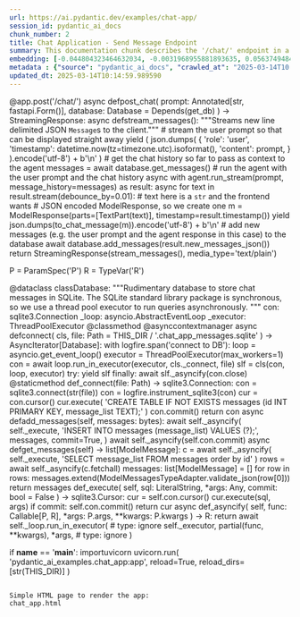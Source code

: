 ```yaml
---
url: https://ai.pydantic.dev/examples/chat-app/
session_id: pydantic_ai_docs
chunk_number: 2
title: Chat Application - Send Message Endpoint
summary: This documentation chunk describes the '/chat/' endpoint in a FastAPI application, which processes chat prompts. It features an asynchronous function that streams JSON-encoded messages, starting with the user's prompt and followed by chat history from a database. The agent processes the prompt alongside the chat history, sending back responses in real-time.
embedding: [-0.044804323464632034, -0.0031968955881893635, 0.05637494847178459, 0.008811771869659424, 0.031271275132894516, -0.015240605920553207, 0.0020277269650250673, -0.006983153987675905, -0.011201080866158009, -0.028365876525640488, 0.01282581128180027, -0.03868769109249115, 0.010767819359898567, 0.000537992746103555, -0.022300217300653458, -0.020732831209897995, -0.016833478584885597, 0.03769373893737793, -0.004297570325434208, 0.029257886111736298, 0.07360345870256424, -0.020516199991106987, 0.020363284274935722, -0.004173326306045055, -0.023701945319771767, -0.01898704282939434, -0.02177775464951992, 0.0413382314145565, -0.02465766854584217, -0.0643775463104248, -0.03511965647339821, -0.012271490879356861, 0.048474300652742386, -0.005836285650730133, 0.0021009990014135838, -0.001635880209505558, 0.02365097403526306, 0.03980907425284386, 0.03180648013949394, -0.038840606808662415, 0.006862095557153225, -0.04931533709168434, 0.046894170343875885, -0.0129341259598732, -0.022096330299973488, 0.04121080040931702, -0.042204756289720535, 0.07334860414266586, 0.042204756289720535, -0.0045396871864795685, -0.027677755802869797, 0.004453672096133232, -0.021624838933348656, -0.003931209910660982, -0.015291578136384487, -0.011226566508412361, -0.025791794061660767, 0.023039311170578003, 0.01093984954059124, 0.00539665250107646, 0.03173002228140831, 0.006664579268544912, 0.006556264124810696, -0.0034565336536616087, -0.03313175216317177, -0.006594493053853512, -0.042408641427755356, 0.008671598508954048, -0.028518792241811752, 0.038636721670627594, 0.009952268563210964, -0.041108857840299606, -0.03889157995581627, -0.03540000319480896, -0.012265119701623917, -0.014832830056548119, -0.027397410944104195, 0.026377972215414047, -0.030965445563197136, -0.04437106102705002, 0.00036576337879523635, 0.009767495095729828, -0.047174517065286636, 0.020732831209897995, -0.03438056260347366, -0.0007880737539380789, -0.06554989516735077, -0.010748704895377159, -0.0036795358173549175, 0.0009286447893828154, -0.035833265632390976, 0.026607345789670944, -0.054947737604379654, -0.012456264346837997, 0.06305227428674698, 0.0642756000161171, 0.005074892193078995, 0.01134125329554081, -0.008626998402178288, -0.004243412986397743, 0.03771922364830971, -0.03063412755727768, -0.0873149111866951, -0.008505940437316895, 0.03886609524488449, 0.008142765611410141, 0.024211665615439415, 0.010570303536951542, -0.062389638274908066, -0.04643542319536209, -0.05887257307767868, 0.001332437968812883, 0.017547085881233215, -0.027371924370527267, -0.012398920953273773, 0.002026134170591831, 0.040318794548511505, -0.04923887923359871, 0.026887690648436546, -0.016973651945590973, -0.017330454662442207, 0.006432020105421543, -0.02069460228085518, -0.010175270959734917, 0.00790064875036478, -0.020949462428689003, -0.010143413208425045, -0.027907129377126694, -0.03509417176246643, 0.006893952842801809, 0.0465373694896698, -0.02981857769191265, 0.015176891349256039, -0.04174600914120674, -0.03611360862851143, 0.013877106830477715, -0.03728596493601799, 0.004625702276825905, -0.030047951266169548, 0.009410691447556019, 0.03669978678226471, -0.027320953086018562, -0.02186695672571659, -0.0077477325685322285, -0.006103888154029846, -0.008263823576271534, -0.06305227428674698, 0.016527647152543068, -0.02974211797118187, -0.05081900954246521, 0.02474687062203884, 0.021854212507605553, -0.03134773299098015, 0.004957019817084074, 0.005215065088123083, 0.02645443007349968, 0.020745573565363884, 0.040114905685186386, -0.010735961608588696, -0.05780216306447983, -0.011723542585968971, 0.009289633482694626, -0.020235855132341385, -0.04284190386533737, -0.03960518538951874, -0.04118531569838524, -0.023523543030023575, -0.010506588034331799, -0.03748985007405281, -0.020860260352492332, -0.01557192299515009, -0.013087041676044464, 0.018617495894432068, 0.02524384669959545, 0.0596371553838253, -0.017878403887152672, 0.03359049931168556, -0.05571231618523598, -0.027983587235212326, -0.007448272779583931, -0.010009611956775188, 0.005587797611951828, 0.00870345626026392, -0.03183196857571602, -0.03155162185430527, -0.001091117737814784, 0.040726568549871445, -0.005651512183248997, -0.03657235577702522, 0.017865659669041634, -0.018948813900351524, 0.03731144964694977, 0.0031459236051887274, 0.004415443167090416, -0.008002592250704765, -0.017368683591485023, 0.03669978678226471, -0.01550820842385292, -0.0030025651212781668, 0.035145144909620285, 0.01680799201130867, 0.04533952847123146, -0.009576350450515747, -0.05612009018659592, -0.002222057431936264, -0.06182894483208656, 0.0008991766371764243, 0.02984406240284443, -0.02156112529337406, -0.0037496222648769617, 0.018069548532366753, -0.039324842393398285, 0.02872268110513687, 0.010952592827379704, -0.031780995428562164, -0.0504876933991909, -0.008034450002014637, 0.023842118680477142, -0.05469287559390068, -0.028697194531559944, -0.037133049219846725, 0.0202740840613842, 0.03827991709113121, -0.022338446229696274, 0.02943628653883934, 0.06871015578508377, 0.028518792241811752, -0.019509505480527878, -0.02376566082239151, 0.057037584483623505, 0.03499222546815872, -0.04378488287329674, -0.024402810260653496, -0.026123112067580223, 0.06498920917510986, -0.05058963596820831, 0.013685962185263634, -0.0075183589942753315, 0.026913177222013474, 0.0413382314145565, 0.016960907727479935, 0.0030949516221880913, 0.024593954905867577, 0.001609597820788622, 0.02017213962972164, 0.024695897474884987, -0.026811232790350914, -0.04567084461450577, 0.03947775810956955, 0.06590670347213745, 0.02913045510649681, -0.026581859216094017, -0.00791339110583067, -0.0023924948181957006, 0.0012774838833138347, -0.03848380595445633, -0.02775421366095543, -0.014756372198462486, 0.003332289634272456, -0.026530887931585312, -0.00939794909209013, 0.01899978518486023, -0.03708207607269287, 0.021255293861031532, 0.0425870455801487, -0.029971493408083916, 0.04044622182846069, -0.04592570662498474, -0.026607345789670944, -0.00985032506287098, -0.0012066010385751724, -0.0039025379810482264, 0.025307562202215195, 0.005227808374911547, -0.058209940791130066, 0.018158748745918274, -0.016336502507328987, -0.00014186522457748652, 0.0664164200425148, 0.001127753872424364, -0.012660152278840542, -0.007365443278104067, 0.0013141200179234147, 0.022440390661358833, -0.0053647952154278755, 0.031780995428562164, 0.023052053526043892, -0.012475378811359406, 0.012857668101787567, 0.011519655585289001, -0.007180670276284218, 0.050462208688259125, -0.008295681327581406, -0.04019136354327202, 0.0237784031778574, 0.056527867913246155, 0.05209330841898918, 0.04024233669042587, -0.02553693577647209, -0.00587132852524519, 0.02097494713962078, 0.021917928010225296, 0.0006526795914396644, -0.015966955572366714, -0.04819395765662193, 0.006489363498985767, 0.005288337357342243, 0.005747084505856037, 0.044218145310878754, -0.04686868563294411, -0.031475163996219635, 0.08695810288190842, -0.0244537815451622, -0.042408641427755356, -0.025422248989343643, 0.003619006834924221, 0.03014989383518696, 0.028518792241811752, -0.009136717766523361, -0.0064638773910701275, -0.028799138963222504, -0.013010583817958832, 0.04990151524543762, -0.034074731171131134, -0.054743848741054535, -0.0321887731552124, 0.027907129377126694, -0.03338661044836044, -0.02167581208050251, 0.018948813900351524, 0.003845194587484002, -0.06147214397788048, 0.010035097599029541, 0.025906480848789215, 0.010022355243563652, -0.021726783365011215, -0.03012440912425518, -0.0036890930496156216, 0.025205617770552635, 0.049570199102163315, 0.003931209910660982, 0.023408856242895126, -0.0365978442132473, -0.0004647205932997167, -0.022809937596321106, -0.000136091053718701, 0.02534579113125801, 0.041822466999292374, -0.03122030384838581, -0.011303024366497993, -0.03223974257707596, 0.027983587235212326, 0.015304320491850376, -0.05092095583677292, 0.019127216190099716, -0.032469116151332855, -0.04284190386533737, -0.012806696817278862, -0.008282938040792942, 0.014603456482291222, -0.01391533575952053, 0.0078114476054906845, -0.011207452043890953, -0.039834558963775635, 0.041032399982213974, 0.021446438506245613, -0.020044710487127304, -0.07890453934669495, -0.02625054121017456, -0.010857020504772663, 0.003975810017436743, -0.004600216168910265, -0.007894276641309261, -0.005947786848992109, -0.03323369473218918, -0.028416849672794342, -0.005087635479867458, 0.035068683326244354, 0.003548920387402177, 0.033666957169771194, -0.006556264124810696, -0.0134693318977952, 0.021701296791434288, -0.001416063867509365, -0.0007279427954927087, 0.030685098841786385, 0.004141469020396471, 0.036827217787504196, -0.05438704416155815, 0.026123112067580223, 0.04760777950286865, -0.035935208201408386, 0.018260693177580833, -0.018757669255137444, 0.029283370822668076, 0.03361598402261734, 0.026276027783751488, -0.010188013315200806, 0.029512744396924973, 0.0013021734775975347, 0.020044710487127304, -0.022019872441887856, 0.021344494074583054, 0.004125540144741535, -0.010876134969294071, -0.0029595575761049986, 0.02316674031317234, 0.014284882694482803, 0.01611987128853798, -0.009691037237644196, -0.006836609449237585, -0.0483468733727932, 0.01631101593375206, 0.004151026252657175, -0.052348166704177856, -0.03647041320800781, -0.02803455851972103, -0.016043413430452347, 0.013061556033790112, 0.0664164200425148, 0.024925271049141884, -0.06906695663928986, -0.010812419466674328, 0.012500864453613758, -0.011360367760062218, 0.04454946517944336, 0.0522971972823143, -0.041032399982213974, 0.01970065012574196, 0.011704428121447563, -0.0018142820335924625, -0.046206049621105194, 0.02077106013894081, 0.040216848254203796, 0.007785961497575045, -0.010627646930515766, -0.002210907405242324, -0.0067665232345461845, -0.009678294882178307, -0.05397927016019821, 0.010602160356938839, -0.003555291797965765, -0.03012440912425518, 0.022529590874910355, -0.018732182681560516, -0.01780194602906704, -0.007664903532713652, -0.010901620611548424, -0.011850972659885883, -0.006275918334722519, -0.012137689627707005, -0.033947303891181946, 0.008856371976435184, -0.04307127743959427, -0.006728294305503368, -0.06707905232906342, 0.08068855851888657, 0.03491576761007309, 0.010729590430855751, 0.002497624373063445, 0.03731144964694977, 0.06086048111319542, -0.032978836447000504, 0.02388034760951996, 0.019356589764356613, -0.0417969785630703, 0.058821603655815125, 0.03631749749183655, 0.0037082075141370296, 0.003271760419011116, 0.035247087478637695, 0.0010465173982083797, -0.011500541120767593, 0.032061342149972916, -0.05102289840579033, -0.04745486378669739, 0.03114384599030018, 0.037234991788864136, -0.007957992143929005, 0.039426784962415695, 0.02526933327317238, -0.0026632831431925297, 0.011557884514331818, -0.010213499888777733, -0.02515464462339878, 0.04770972207188606, 0.011895573697984219, -0.03769373893737793, -0.005575054325163364, -0.0055304537527263165, 0.008168251253664494, 0.033565014600753784, -0.0028655780479311943, -0.01471814326941967, 0.0003902538155671209, -0.03677624464035034, -0.04954471066594124, -0.04324967786669731, 0.012838553637266159, -0.04467689245939255, 0.023090282455086708, 0.027907129377126694, -0.030455725267529488, 0.004928348120301962, 0.004045896697789431, -0.030200866982340813, -0.04786263778805733, 0.030251838266849518, 0.0318574532866478, 0.008168251253664494, -0.006298218388110399, -0.03720950707793236, 0.006543520838022232, -0.00162313727196306, -0.0017585314344614744, -0.007575702387839556, -0.03043024055659771, 0.029589202255010605, -0.031067388132214546, -0.005473110359162092, -0.0018222463550046086, 0.01917818747460842, 0.025294817984104156, -0.03741339221596718, -0.001956047723069787, -0.0017505671130493283, -0.02148466743528843, -0.013405616395175457, 0.011570626869797707, -0.022236503660678864, 0.04498272389173508, 0.005176836159080267, 0.019229158759117126, 0.013380130752921104, -0.01471814326941967, 0.005982829723507166, -0.05069158226251602, -0.015852268785238266, 0.002234800485894084, -0.02783067151904106, -0.018923327326774597, 0.011048165149986744, -0.01851555146276951, -0.014501512981951237, -0.002742926822975278, 0.008569655008614063, 0.01999373733997345, -0.00825108028948307, 0.003015307942405343, -0.010366415604948997, 0.020911233499646187, 0.009283262304961681, -0.007957992143929005, -0.03560389205813408, 0.029487259685993195, 0.007887905463576317, -0.007397300563752651, -0.00215197098441422, 0.013290929608047009, 0.029206912964582443, 0.02059265784919262, 0.004931533709168434, 0.022618792951107025, -0.024033263325691223, -0.03718401864171028, 0.013826134614646435, 0.0134693318977952, 0.005721598863601685, -0.07034125924110413, 0.0134693318977952, 0.009143088944256306, -0.02189244143664837, -0.0350177139043808, 0.012787582352757454, -0.009792981669306755, -0.026913177222013474, -0.012233261950314045, 0.005285151768475771, -0.042306698858737946, 0.01970065012574196, -0.014297625049948692, -0.015495465137064457, -0.017929375171661377, 0.02345982939004898, -0.0423576720058918, -0.009359720163047314, -0.011475054547190666, -0.0019687905441969633, 0.014374082908034325, 1.1766102943511214e-05, 0.018553780391812325, 0.01849006675183773, -0.029104970395565033, -0.0025708964094519615, -0.023829376325011253, -0.00985032506287098, -0.005504968110471964, 0.018948813900351524, -0.046996116638183594, -0.001898704213090241, 0.027779700234532356, -0.022402161732316017, -0.03180648013949394, 0.01910172961652279, 0.013354644179344177, 0.019343845546245575, 0.022911880165338516, -0.024033263325691223, -0.00272381235845387, -0.003835637355223298, 0.01248174998909235, 0.025677107274532318, -0.031780995428562164, -0.0538773275911808, 0.003778293961659074, 0.020567171275615692, -0.0024068306665867567, 0.028263933956623077, 0.02158661000430584, -0.011557884514331818, -0.03132224828004837, 0.0160943865776062, 0.01978985033929348, 0.039732616394758224, 0.002539039123803377, 0.038432832807302475, -0.014501512981951237, -0.02298833802342415, -0.005304266232997179, 0.013214471749961376, 0.03198488429188728, 0.008174622431397438, 0.027193522080779076, 0.025931967422366142, -0.024887042120099068, -0.011449568904936314, 0.046384453773498535, -0.00031439325539395213, 0.002499217167496681, -0.00440270034596324, 0.016043413430452347, 0.0279581006616354, 2.630728886288125e-05, 0.010691361501812935, 0.020809289067983627, -0.0019958694465458393, -0.010532074607908726, -0.0015172112034633756, 0.021140607073903084, -0.005304266232997179, -0.010876134969294071, -0.032086826860904694, 0.026403456926345825, 0.0006096720462664962, 0.017534341663122177, -0.030277324840426445, -0.009436178021132946, -0.03091447241604328, 0.012475378811359406, 0.03748985007405281, -0.025333046913146973, 0.011819114908576012, -0.017521599307656288, 0.05058963596820831, -0.02277170866727829, 0.025027215480804443, -0.005195950623601675, 0.00713606970384717, -0.001999055268242955, 0.020223110914230347, 0.023893089964985847, 0.012449893169105053, 0.024823328480124474, -0.010047840885818005, 0.026428943499922752, -0.012946869246661663, 0.006046544760465622, -0.0019910908304154873, 0.0047244601882994175, 0.018859611824154854, 0.002707883482798934, -0.006298218388110399, -0.06391879171133041, 0.0042561558075249195, 0.0564768947660923, -0.010837906040251255, -0.011430454440414906, 0.006772894877940416, 0.0004563580150716007, 0.018158748745918274, -0.007461015600711107, -0.015775810927152634, -0.0019815335981547832, 0.015023975633084774, -0.003657235763967037, 0.012641037814319134, -0.015176891349256039, 0.00984395295381546, 0.031169332563877106, -0.030990930274128914, 0.011526026763021946, -0.006569006945937872, 0.020618144422769547, -0.007461015600711107, -0.03211231529712677, -0.025116415694355965, -0.005431695841252804, -0.04205184057354927, 0.03708207607269287, -0.01550820842385292, -0.014654428698122501, -0.009582722559571266, -0.024593954905867577, 0.028518792241811752, -0.03458445146679878, 0.01730496808886528, -0.03254557400941849, 0.00277159851975739, 0.026785748079419136, -0.02265702188014984, -0.012819439172744751, 0.0033832616172730923, 0.012316091917455196, -0.03427862003445625, 0.025231104344129562, -0.06524406373500824, 0.00865885615348816, 0.05423412844538689, -0.006110259797424078, 0.026785748079419136, -0.007977106608450413, 0.017980346456170082, 0.06300129741430283, -0.009531750343739986, -0.012118575163185596, -0.02584276720881462, -0.025014473125338554, 0.013711447827517986, -0.01967516355216503, -0.006696437019854784, 0.005670626647770405, -0.01810777746140957, -0.005466739181429148, 0.0017489742022007704, -0.007690389174968004, 0.017139310017228127, -0.02247861959040165, 0.08043369650840759, -0.004055453930050135, 0.023192226886749268, -0.03331015259027481, 0.008932829834520817, -0.031092874705791473, -0.008875486440956593, -0.029461773112416267, 0.02375291846692562, 0.026174083352088928, 0.03155162185430527, -0.0504876933991909, 0.030863501131534576, -0.03091447241604328, 0.03771922364830971, -0.025524191558361053, 0.021854212507605553, -0.0059414152055978775, -0.029461773112416267, 0.015699353069067, -0.036929160356521606, -0.016986394301056862, -0.004928348120301962, -0.011201080866158009, -0.016757020726799965, -0.003956695552915335, 0.003822894534096122, 0.041924409568309784, -0.049289852380752563, -0.024823328480124474, 0.03868769109249115, 0.029665660113096237, 0.004154211841523647, -0.013023327104747295, -0.01039190124720335, 0.0015785368159413338, -0.005230993963778019, 0.012016631662845612, -0.006432020105421543, 0.0008067900198511779, -0.006212203297764063, -0.003838823176920414, -0.00020159795531071723, -0.025396762415766716, -0.021459180861711502, -0.01840086467564106, -0.02585550956428051, 0.03489028289914131, -0.014743629842996597, 0.016272787004709244, -0.09582722187042236, -0.027473868802189827, -0.023727431893348694, -0.012195033021271229, 0.035654861479997635, 0.0014447355642914772, -0.021204320713877678, -0.0022666577715426683, -0.006323704496026039, -0.03641944006085396, 0.011615227907896042, -0.006033801939338446, -0.005759827792644501, -0.03114384599030018, 0.029410801827907562, -0.01619632914662361, 0.029589202255010605, 0.006556264124810696, 0.03165356442332268, 0.009780238382518291, -0.017840174958109856, -0.0058872574009001255, -0.060503676533699036, 0.04146566241979599, -0.008136393502354622, -0.023141253739595413, 0.0019687905441969633, 0.010621274821460247, 0.022516848519444466, -0.023816632106900215, 0.031755510717630386, 0.012067603878676891, 0.01550820842385292, -0.014794601127505302, -0.03239265829324722, 0.05362246558070183, -0.018757669255137444, 0.03825443238019943, 0.013278186321258545, 0.0029229214414954185, 0.0015028753550723195, -0.041312746703624725, -0.004428185988217592, 0.0001931358128786087, 0.039528727531433105, 0.024441039189696312, -0.042026352137327194, 0.01800583302974701, -0.035247087478637695, -0.025485962629318237, 0.010264471173286438, -0.008499568328261375, -0.0078114476054906845, 0.030506698414683342, -0.003309989348053932, 0.06758877635002136, -0.051965877413749695, 0.03341209888458252, 0.01808229088783264, 0.010028726421296597, -0.014106480404734612, -0.004979319870471954, 0.022809937596321106, -0.020847517997026443, -0.0010449244873598218, -0.01819697767496109, -0.010500216856598854, -0.003934395499527454, -0.027881642803549767, 0.011780885979533195, -0.0031172519084066153, 0.06447948515415192, -0.001122975256294012, -0.002841684967279434, 0.034151189029216766, 0.029410801827907562, 0.029003025963902473, 0.02565162256360054, 0.011277538724243641, -0.005807613953948021, 0.009952268563210964, -0.029283370822668076, -0.011347625404596329, 0.021229807287454605, -0.011385854333639145, 0.0028846925124526024, 0.046894170343875885, -0.005431695841252804, -0.004829590208828449, 0.014144709333777428, 0.040930457413196564, 0.003507505636662245, -0.004657559562474489, 0.02844233438372612, 0.024734126403927803, 0.00328131765127182, -0.03369244188070297, 0.0058235423639416695, 0.030455725267529488, -0.03430410474538803, 0.045900218188762665, -0.02635248564183712, 0.009716523811221123, 0.005371166858822107, -0.0026234614197164774, 0.014730886556208134, -0.00019333492673467845, -0.0032112314365804195, -0.0023112583439797163, -0.00954449363052845, -0.017725488170981407, 0.013596761040389538, 0.005979644134640694, 0.005186393391340971, -0.029104970395565033, -0.028697194531559944, 0.04108337312936783, 0.002822570502758026, -0.030455725267529488, 0.006645464804023504, -0.004523758310824633, 0.004552430007606745, 0.020860260352492332, -0.0023526728618890047, -0.03552743420004845, 0.011576998978853226, -0.01680799201130867, -0.03629201278090477, 0.022950109094381332, -0.02017213962972164, 0.002752484055235982, 0.014590714126825333, -0.000570646661799401, 0.04760777950286865, -0.016948165372014046, -0.019356589764356613, 0.03606263920664787, -0.009149461053311825, 0.007410043850541115, -0.00494746258482337, 0.004170140717178583, -0.033259183168411255, 0.0059414152055978775, -0.014565227553248405, -0.025511449202895164, -0.018744925037026405, -0.006874838378280401, 0.02892656810581684, -0.03568034991621971, -0.0207838024944067, 0.04164406284689903, -0.0279581006616354, -0.013533046469092369, 0.0006626350223086774, 0.005113121122121811, 0.014730886556208134, -0.017343197017908096, -0.025575164705514908, -0.04164406284689903, -0.02574082277715206, 0.0018684397218748927, 0.06611058861017227, 0.017470628023147583, -0.011576998978853226, 0.004979319870471954, -0.020720088854432106, -0.02179049886763096, -0.013214471749961376, -0.04635896533727646, 0.025995682924985886, -0.006320518907159567, 0.04954471066594124, 0.007008639629930258, -0.01039827335625887, 0.03170453757047653, 0.03274946287274361, 0.05448899045586586, 0.02069460228085518, 0.002177456859499216, 0.012806696817278862, -0.029895035549998283, 0.026428943499922752, 0.004759503528475761, 0.007250756490975618, 0.02974211797118187, 0.03858574852347374, -0.0006809530896134675, 0.024925271049141884, -0.011653456836938858, -0.028595250099897385, 0.005285151768475771, 0.008231965824961662, -0.01970065012574196, -0.0036859074607491493, -0.003088580211624503, 0.004695788491517305, 0.03703110292553902, -0.013443845324218273, -0.021828727796673775, -0.0012161582708358765, 0.03929935395717621, 0.032367173582315445, 0.03769373893737793, -0.015622895210981369, -0.00034644981496967375, 0.05994298681616783, -0.025524191558361053, 0.007034125737845898, -0.013545789755880833, -0.0069321817718446255, -0.02077106013894081, -0.026887690648436546, 0.0025963825173676014, -0.013252700679004192, 0.0070596118457615376, -0.002749298233538866, -0.023204969242215157, -0.003265389008447528, -0.005011177621781826, -0.0159287266433239, -0.005632397718727589, -0.033666957169771194, -0.016158100217580795, 0.007970734499394894, -0.02762678451836109, 0.017763717100024223, -0.03331015259027481, 0.020847517997026443, -0.019879050552845, 0.01506220456212759, 0.01968790590763092, -0.012265119701623917, -0.023001082241535187, 0.010825162753462791, 0.05555940046906471, -0.03427862003445625, -0.009627322666347027, -0.03190842643380165, 0.06295032799243927, 0.041924409568309784, 0.02458121068775654, 0.009519007056951523, -0.0017840174259617925, -0.037948597222566605, 0.0003769134928006679, 0.03170453757047653, 0.03562937676906586, -0.00019851175602525473, -0.006279103923588991, 0.006983153987675905, 0.019420303404331207, 0.009684666059911251, -0.0032335314899683, 0.021408209577202797, 0.03410021960735321, 0.001935340347699821, 0.0014399569481611252, 0.023243198171257973, -0.018439093604683876, -0.01719028130173683, 0.018770411610603333, 0.017725488170981407, 0.010404644533991814, -0.016553133726119995, -0.011315767653286457, -0.01476911548525095, -0.026301514357328415, 0.020936718210577965, 0.017776459455490112, 0.03353952616453171, -0.022797193378210068, -0.007511987816542387, 0.008525054901838303, -0.005520896520465612, 0.0015514580300077796, -0.03473736718297005, -0.018413608893752098, -0.018642982468008995, -0.009780238382518291, 0.018158748745918274, -0.03667430207133293, -0.012507236562669277, -0.03348855674266815, -0.027524840086698532, 0.02546047791838646, 0.0029595575761049986, 0.025779051706194878, -0.028467820957303047, -0.002981857629492879, 0.041032399982213974, 0.025422248989343643, 0.021051404997706413, -0.021306265145540237, -0.02297559566795826, 0.027677755802869797, -0.01123293861746788, 0.008079050108790398, 0.03043024055659771, 0.0020707345101982355, 0.0031618522480130196, 3.422187364776619e-05, -0.005253294017165899, 0.019458532333374023, -0.0001986113202292472, 0.009595464915037155, 0.01590324006974697, 0.008684341795742512, -0.02037602663040161, 0.04347905144095421, 0.014144709333777428, -0.02895205467939377, -0.001667737727984786, 0.026479914784431458, -0.01452699862420559, 0.019165445119142532, 0.0007848879904486239, -0.005253294017165899, -0.03331015259027481, -0.01068499032407999, -0.0241734366863966, -0.016578618437051773, 0.02345982939004898, -0.018247948959469795, 0.010015983134508133, -0.0036636071745306253, 0.026607345789670944, 0.017942117527127266, -0.004765875171869993, 0.022045357152819633, -0.005686555523425341, 0.046206049621105194, 0.005743898916989565, -0.024020520970225334, -0.011175595223903656, -0.06402073800563812, -0.014501512981951237, -0.06534601002931595, 0.0017951675690710545, -0.011991146020591259, -0.01878315396606922, -0.029283370822668076, -0.022032614797353745, -0.014641685411334038, 0.007416415028274059, 0.013290929608047009, -0.01620907336473465, -0.002985043451189995, 0.016056157648563385, -0.003867494873702526, 0.014157452620565891, 0.06498920917510986, 0.008365767076611519, -0.019917279481887817, 0.004182883538305759, 0.01838812232017517, 0.0016852592816576362, 0.01422116719186306, -0.003018493764102459, -0.032774947583675385, -0.02268250659108162, -0.020070195198059082, 0.03331015259027481, 0.017368683591485023, -0.00800896342843771, 0.019356589764356613, -0.021000433713197708, 0.025294817984104156, -0.006944925058633089, 0.005281965713948011, -0.013520303182303905, 0.0321887731552124, 0.02467041276395321, 0.008295681327581406, -0.0044855293817818165, -0.02974211797118187, 0.0002472934720572084, 0.010653132572770119, -0.04049719497561455, 0.026097625494003296, 0.10117927193641663, 0.027703242376446724, -0.042026352137327194, 0.004380399826914072, -0.005737527273595333, -0.02487429976463318, 0.02974211797118187, -0.006569006945937872, -0.010882506147027016, 0.015495465137064457, -0.03282592073082924, 0.0018748111324384809, -0.007951620034873486, 0.02376566082239151, -0.012112203985452652, -0.004482343792915344, 0.026607345789670944, -0.016361989080905914, -0.01759805716574192, 0.02385486103594303, -0.007690389174968004, 0.036241039633750916, 0.002954778727144003, 0.024492010474205017, -0.008977430872619152, -0.016158100217580795, -0.03269848972558975, 0.005683369934558868, 0.04342808201909065, -0.0033928188495337963, 0.008601512759923935, -0.04324967786669731, 0.001090321340598166, 0.008454968221485615, 0.018362635746598244, -0.01739417016506195, 0.003603077959269285, 0.00844859704375267, -0.010767819359898567, -0.049391794949769974, 0.004794546868652105, -0.025702593848109245, 0.01550820842385292, 0.007613931316882372, 0.0097993528470397, -0.008773542940616608, 0.037234991788864136, 0.0037050219252705574, -0.00658812141045928, 0.030073435977101326, 0.03641944006085396, -0.011850972659885883, -0.008894600905478, 0.0050175487995147705, 0.008512311615049839, -0.027320953086018562, 0.026021167635917664, 0.033565014600753784, -0.021599354222416878, -0.021663067862391472, -0.018273435533046722, 0.03318272531032562, 0.0040076677687466145, -0.0023574514780193567, -0.006619978696107864, 0.0318574532866478, 0.03091447241604328, -0.007671274710446596, 0.02813650295138359, 0.00489967642351985, 0.007027754094451666, -0.0015618116594851017, 0.015763068571686745, 0.013851621188223362, -0.006052916403859854, -0.0078114476054906845, 0.03443153575062752, -0.03371793031692505, -0.03292786329984665, 0.021344494074583054, -0.0013125271070748568, -0.010079698637127876, -0.0033832616172730923, 0.02356177195906639, 0.0018397679086774588, 0.006753780413419008, -0.01690993644297123, -0.014093737117946148, -0.021025920286774635, 0.009181317873299122, -0.027575811371207237, 0.012328834272921085, 0.03573131933808327, 0.0026154969818890095, -0.014539741910994053, -0.004068196751177311, 0.005626026540994644, 0.020057452842593193, -0.006384233944118023, 0.007734989747405052, -0.013762420043349266, -0.0033737043850123882, -0.014781858772039413, 0.021917928010225296, -2.862193105102051e-05, -0.018872356042265892, -0.016030671074986458, -0.005039849318563938, -0.00999049749225378, -0.004463229328393936, -0.030583156272768974, 0.009671922773122787, 0.0228736512362957, 0.0311183612793684, -0.023408856242895126, 0.016655076295137405, -6.65522093186155e-05, 0.0025549677666276693, -0.0054221386089921, 0.013685962185263634, 0.00494746258482337, 0.010251728817820549, 0.0034501622430980206, -0.005724784452468157, -0.008512311615049839, 0.0318574532866478, 0.006119817029684782, 0.026479914784431458, -0.05540648475289345, 0.014284882694482803, -0.019356589764356613, 0.015215120278298855, 2.0234461771906354e-05, 0.014042765833437443, -0.010207127779722214, 0.015215120278298855, 0.03960518538951874, -0.0034055619034916162, -0.01809503324329853, -0.0064001623541116714, -0.012736610136926174, -0.01857926696538925, -0.028391363099217415, -0.019114471971988678, 0.0019018900347873569, 0.050079915672540665, 0.0037400650326162577, -0.008499568328261375, 0.03022635169327259, 0.005030292086303234, -0.012864040210843086, 0.015253349207341671, 0.011475054547190666, 0.00768401799723506, 0.007155184168368578, 0.008193736895918846, 0.007613931316882372, -0.008741685189306736, 0.0020930347964167595, -0.01849006675183773, -0.027677755802869797, 0.024109721183776855, 0.03331015259027481, -0.016234558075666428, -0.024708641692996025, -0.003093358827754855, 0.013074299320578575, 0.00805993564426899, 0.0047149029560387135, 0.015419007278978825, 0.022644277662038803, -0.052169766277074814, -0.021166091784834862, 0.01850280910730362, 0.002515146043151617, 0.00328131765127182, 0.010334557853639126, -0.029181428253650665, 0.019853565841913223, -0.01611987128853798, 0.008505940437316895, -0.012539093382656574, -0.003322732402011752, 0.012456264346837997, -0.002580453874543309, 0.04500821232795715, 0.026683803647756577, -0.0061707887798547745, 0.0006180346244946122, -0.004380399826914072, -0.04342808201909065, -0.0015339363599196076, 0.025817280635237694, -0.025218360126018524, -0.03359049931168556, 0.001134125399403274, 0.006301404442638159, 0.01731771230697632, 0.004514201078563929, -0.0017346383538097143, -0.021663067862391472, 0.023026566952466965, -0.021344494074583054, 0.00846133939921856, 0.018872356042265892, -0.005673812702298164, -0.007677646353840828, -0.019241902977228165, -0.00805993564426899, 0.022019872441887856, -0.008671598508954048, -0.007741361390799284, 0.030200866982340813, -0.004482343792915344, 0.016858965158462524, -0.009914039634168148, 0.013991793617606163, -0.007180670276284218, 0.01213131844997406, -0.012857668101787567, 0.030888987705111504, 0.04962116852402687, 0.047964584082365036, 0.0054221386089921, -0.01600518450140953, 0.005371166858822107, -0.005055777728557587, 0.017967604100704193, 0.024033263325691223, -6.933973781997338e-05, -0.014093737117946148, 0.0013220843393355608, -0.019445789977908134, 0.017075594514608383, 0.010340929962694645, 0.014399569481611252, -0.014131966978311539, 0.016782507300376892, -0.028595250099897385, -0.02474687062203884, 0.03751533851027489, -0.012781210243701935, 0.002519924659281969, 0.00604017311707139, 0.012443521060049534, -0.024593954905867577, -0.026123112067580223, 0.0108442772179842, -0.023396113887429237, 0.023243198171257973, -0.035068683326244354, -0.007671274710446596, -0.03361598402261734, -0.04174600914120674, 0.000818736560177058, 0.038127001374959946, 0.017343197017908096, -0.010512960143387318, 0.021000433713197708, 0.008646112866699696, 0.023396113887429237, 0.059331320226192474, -0.003485205350443721, 0.013660476543009281, -0.009404320269823074, 0.05744536221027374, -0.0019066686509177089, 0.008187365718185902, -0.001353145344182849, -0.0228736512362957, -0.021408209577202797, -0.016260044649243355, 0.0005077281966805458, 0.009691037237644196, -0.011124623008072376, 0.005479482002556324, 0.00763304578140378, 0.005205507855862379, 0.0019926836248487234, -0.049289852380752563, 0.01391533575952053, -0.0015809261240065098, -0.013940821401774883, -0.008818143047392368, 0.014182938262820244, 0.026530887931585312, 0.030481211841106415, 0.0072252703830599785, 0.028671707957983017, -0.006543520838022232, 0.011118251830339432, 0.0013109341962262988, 0.0031905239447951317, 0.014756372198462486, 0.005272408481687307, -0.00016197524382732809, 0.02376566082239151, -0.030506698414683342, 0.013443845324218273, 0.016158100217580795, -0.009308747947216034, -0.00025824448675848544, 0.007856047712266445, 0.04546695947647095, 0.017789201810956, 0.016260044649243355, -0.01800583302974701, -0.002836906351149082, 0.02298833802342415, -0.014667171984910965, 0.002484881319105625, -0.04661382734775543, -0.015189633704721928, -0.026530887931585312, -0.012379806488752365, -1.987357609323226e-05, 0.023103024810552597, -0.0038834235165268183, 0.0021264851093292236, -0.01496026013046503, -0.028493307530879974, -0.015151404775679111, 0.02895205467939377, -0.014679914340376854, -0.013061556033790112, -0.022045357152819633, 0.0011612041853368282, -0.01650216057896614, 0.001678887871094048, -0.035935208201408386, 0.010818791575729847, 0.019879050552845, 0.0054922248236835, -0.006084773689508438, 0.015113175846636295, -0.03529806062579155, 0.031373221427202225, -0.01144319772720337, -0.0006869263597764075, 0.025333046913146973, 0.010704104788601398, -0.015444493852555752, -0.014858316630125046, 0.04612959176301956, -0.02187969908118248, 0.002489659935235977, -0.03746436536312103, -0.03799957036972046, -0.009315119124948978, 0.015431750565767288, -0.02686220593750477, 0.016833478584885597, 0.009882181882858276, 0.042332183569669724, 0.0020404700189828873, -0.004055453930050135, -0.034074731171131134, -0.014603456482291222, 0.01263466663658619, -0.028085531666874886]
metadata : {"source": "pydantic_ai_docs", "crawled_at": "2025-03-14T10:14:59.989590", "url_path": "/examples/chat-app/", "chunk_size": 3664}
updated_dt: 2025-03-14T10:14:59.989590
---
```

@app.post('/chat/')
async defpost_chat(
  prompt: Annotated[str, fastapi.Form()], database: Database = Depends(get_db)
) -> StreamingResponse:
  async defstream_messages():
"""Streams new line delimited JSON `Message`s to the client."""
    # stream the user prompt so that can be displayed straight away
    yield (
      json.dumps(
        {
          'role': 'user',
          'timestamp': datetime.now(tz=timezone.utc).isoformat(),
          'content': prompt,
        }
      ).encode('utf-8')
      + b'\n'
    )
    # get the chat history so far to pass as context to the agent
    messages = await database.get_messages()
    # run the agent with the user prompt and the chat history
    async with agent.run_stream(prompt, message_history=messages) as result:
      async for text in result.stream(debounce_by=0.01):
        # text here is a `str` and the frontend wants
        # JSON encoded ModelResponse, so we create one
        m = ModelResponse(parts=[TextPart(text)], timestamp=result.timestamp())
        yield json.dumps(to_chat_message(m)).encode('utf-8') + b'\n'
    # add new messages (e.g. the user prompt and the agent response in this case) to the database
    await database.add_messages(result.new_messages_json())
  return StreamingResponse(stream_messages(), media_type='text/plain')

P = ParamSpec('P')
R = TypeVar('R')

@dataclass
classDatabase:
"""Rudimentary database to store chat messages in SQLite.
  The SQLite standard library package is synchronous, so we
  use a thread pool executor to run queries asynchronously.
  """
  con: sqlite3.Connection
  _loop: asyncio.AbstractEventLoop
  _executor: ThreadPoolExecutor
  @classmethod
  @asynccontextmanager
  async defconnect(
    cls, file: Path = THIS_DIR / '.chat_app_messages.sqlite'
  ) -> AsyncIterator[Database]:
    with logfire.span('connect to DB'):
      loop = asyncio.get_event_loop()
      executor = ThreadPoolExecutor(max_workers=1)
      con = await loop.run_in_executor(executor, cls._connect, file)
      slf = cls(con, loop, executor)
    try:
      yield slf
    finally:
      await slf._asyncify(con.close)
  @staticmethod
  def_connect(file: Path) -> sqlite3.Connection:
    con = sqlite3.connect(str(file))
    con = logfire.instrument_sqlite3(con)
    cur = con.cursor()
    cur.execute(
      'CREATE TABLE IF NOT EXISTS messages (id INT PRIMARY KEY, message_list TEXT);'
    )
    con.commit()
    return con
  async defadd_messages(self, messages: bytes):
    await self._asyncify(
      self._execute,
      'INSERT INTO messages (message_list) VALUES (?);',
      messages,
      commit=True,
    )
    await self._asyncify(self.con.commit)
  async defget_messages(self) -> list[ModelMessage]:
    c = await self._asyncify(
      self._execute, 'SELECT message_list FROM messages order by id'
    )
    rows = await self._asyncify(c.fetchall)
    messages: list[ModelMessage] = []
    for row in rows:
      messages.extend(ModelMessagesTypeAdapter.validate_json(row[0]))
    return messages
  def_execute(
    self, sql: LiteralString, *args: Any, commit: bool = False
  ) -> sqlite3.Cursor:
    cur = self.con.cursor()
    cur.execute(sql, args)
    if commit:
      self.con.commit()
    return cur
  async def_asyncify(
    self, func: Callable[P, R], *args: P.args, **kwargs: P.kwargs
  ) -> R:
    return await self._loop.run_in_executor( # type: ignore
      self._executor,
      partial(func, **kwargs),
      *args, # type: ignore
    )

if __name__ == '__main__':
  importuvicorn
  uvicorn.run(
    'pydantic_ai_examples.chat_app:app', reload=True, reload_dirs=[str(THIS_DIR)]
  )

```

Simple HTML page to render the app:
chat_app.html
